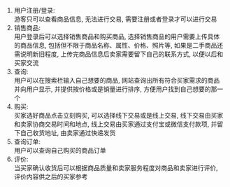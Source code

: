 1. 用户注册/登录: </br>
游客只可以查看商品信息, 无法进行交易, 需要注册或者登录才可以进行交易
2. 销售商品: </br>
用户登录后可以选择销售商品和购买商品, 选择销售商品的用户需要上传具体的商品信息, 包括但不限于商品名称、属性、价格、照片等, 如果是二手商品还需说明新旧程度, 上传完商品信息后卖家需要留下自己的联系方式, 以便以后和买家交流
3. 查询: </br>
用户可以在搜索栏输入自己想要的商品, 网站查询出所有符合买家需求的商品并向用户显示, 并提供按价格或是销量进行排序, 方便用户找到自己想要的那一个
4. 购买: </br>
买家选好商品点击立刻购买, 可以选择线下交易或是线上交易, 线下交易由买家和卖家协商交易时间和地点, 线上交易由买家通过支付宝或微信支付款项, 并留下自己收货地址, 由卖家通过快递发货
5. 查询订单: </br>
用户可以查询自己购买的商品订单
6. 评价: </br>
当买家确认收货后可以根据商品质量和卖家服务程度对商品和卖家进行评价, 评价内容供之后的买家参考
